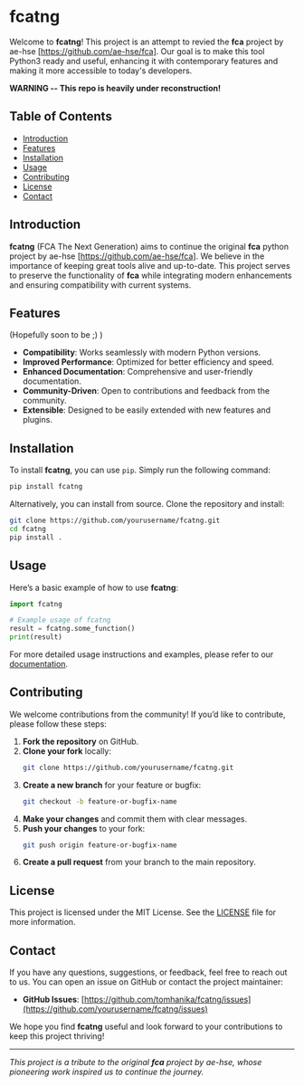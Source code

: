 # fcatng

Welcome to **fcatng**! This project is an attempt to revied the **fca** project by ae-hse [https://github.com/ae-hse/fca]. Our goal is to make this tool Python3 ready and useful, enhancing it with contemporary features and making it more accessible to today's developers.

**WARNING -- This repo is heavily under reconstruction!**

## Table of Contents

- [Introduction](#introduction)
- [Features](#features)
- [Installation](#installation)
- [Usage](#usage)
- [Contributing](#contributing)
- [License](#license)
- [Contact](#contact)

## Introduction

**fcatng** (FCA The Next Generation) aims to continue the original **fca** python project by ae-hse [https://github.com/ae-hse/fca]. We believe in the importance of keeping great tools alive and up-to-date. This project serves to preserve the functionality of **fca** while integrating modern enhancements and ensuring compatibility with current systems.

## Features
(Hopefully soon to be ;) )

- **Compatibility**: Works seamlessly with modern Python versions.
- **Improved Performance**: Optimized for better efficiency and speed.
- **Enhanced Documentation**: Comprehensive and user-friendly documentation.
- **Community-Driven**: Open to contributions and feedback from the community.
- **Extensible**: Designed to be easily extended with new features and plugins.

## Installation

To install **fcatng**, you can use `pip`. Simply run the following command:

```sh
pip install fcatng
```

Alternatively, you can install from source. Clone the repository and install:

```sh
git clone https://github.com/yourusername/fcatng.git
cd fcatng
pip install .
```

## Usage

Here’s a basic example of how to use **fcatng**:

```python
import fcatng

# Example usage of fcatng
result = fcatng.some_function()
print(result)
```

For more detailed usage instructions and examples, please refer to our [documentation](docs/).

## Contributing

We welcome contributions from the community! If you’d like to contribute, please follow these steps:

1. **Fork the repository** on GitHub.
2. **Clone your fork** locally:
   ```sh
   git clone https://github.com/yourusername/fcatng.git
   ```
3. **Create a new branch** for your feature or bugfix:
   ```sh
   git checkout -b feature-or-bugfix-name
   ```
4. **Make your changes** and commit them with clear messages.
5. **Push your changes** to your fork:
   ```sh
   git push origin feature-or-bugfix-name
   ```
6. **Create a pull request** from your branch to the main repository.

## License

This project is licensed under the MIT License. See the [LICENSE](LICENSE) file for more information.

## Contact

If you have any questions, suggestions, or feedback, feel free to reach out to us. You can open an issue on GitHub or contact the project maintainer:

- **GitHub Issues**: [https://github.com/tomhanika/fcatng/issues](https://github.com/yourusername/fcatng/issues)

We hope you find **fcatng** useful and look forward to your contributions to keep this project thriving!

---

*This project is a tribute to the original **fca** project by ae-hse, whose pioneering work inspired us to continue the journey.*
